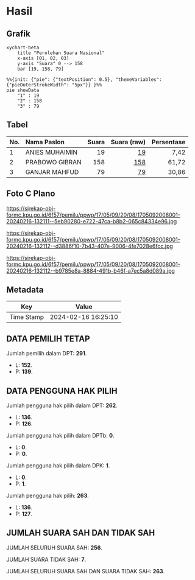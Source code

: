 # Hasil

## Grafik

```mermaid
xychart-beta
    title "Perolehan Suara Nasional"
    x-axis [01, 02, 03]
    y-axis "Suara" 0 --> 158
    bar [19, 158, 79]
```

```mermaid
%%{init: {"pie": {"textPosition": 0.5}, "themeVariables": {"pieOuterStrokeWidth": "5px"}} }%%
pie showData
    "1" : 19
    "2" : 158
    "3" : 79
```

## Tabel

| No. | Nama Paslon    | Suara | Suara (raw) | Persentase |
|:--- |:-------------- | -----:| -----------:| ----------:|
| 1   | ANIES MUHAIMIN | 19    | [19][p-1]   | 7,42       |
| 2   | PRABOWO GIBRAN | 158   | [158][p-2]  | 61,72      |
| 3   | GANJAR MAHFUD  | 79    | [79][p-3]   | 30,86      |


[p-1]: https://github.com/gigit-pemilu/pemilu-2024/blob/main/pilpres/hitung-suara/sub/17-bengkulu/sub/05-seluma/sub/09-seluma-timur/sub/2008-rawa-sari/sub/001-tps/sub/paslon-1.txt
[p-2]: https://github.com/gigit-pemilu/pemilu-2024/blob/main/pilpres/hitung-suara/sub/17-bengkulu/sub/05-seluma/sub/09-seluma-timur/sub/2008-rawa-sari/sub/001-tps/sub/paslon-2.txt
[p-3]: https://github.com/gigit-pemilu/pemilu-2024/blob/main/pilpres/hitung-suara/sub/17-bengkulu/sub/05-seluma/sub/09-seluma-timur/sub/2008-rawa-sari/sub/001-tps/sub/paslon-3.txt

## Foto C Plano

https://sirekap-obj-formc.kpu.go.id/6f57/pemilu/ppwp/17/05/09/20/08/1705092008001-20240216-132111--5eb90280-e722-47ca-b8b2-065c84334e96.jpg

https://sirekap-obj-formc.kpu.go.id/6f57/pemilu/ppwp/17/05/09/20/08/1705092008001-20240216-132112--d3886f10-7b43-407e-9006-4fe7028e6fcc.jpg

https://sirekap-obj-formc.kpu.go.id/6f57/pemilu/ppwp/17/05/09/20/08/1705092008001-20240216-132112--b9785e8a-8884-491b-b46f-a7ec5a8d089a.jpg


## Metadata

| Key        | Value               |
| ---------- | ------------------- |
| Time Stamp | 2024-02-16 16:25:10 |


## DATA PEMILIH TETAP

Jumlah pemilih dalam DPT: **291**.
 * L: **152**.
 * P: **139**.

## DATA PENGGUNA HAK PILIH

Jumlah pengguna hak pilih dalam DPT: **262**.
 * L: **136**.
 * P: **126**.

Jumlah pengguna hak pilih dalam DPTb: **0**.
 * L: **0**.
 * P: **0**.

Jumlah pengguna hak pilih dalam DPK: **1**.
 * L: **0**.
 * P: **1**.

Jumlah pengguna hak pilih: **263**.
 * L: **136**.
 * P: **127**.

## JUMLAH SUARA SAH DAN TIDAK SAH

JUMLAH SELURUH SUARA SAH: **256**.

JUMLAH SUARA TIDAK SAH: **7**.

JUMLAH SELURUH SUARA SAH DAN SUARA TIDAK SAH: **263**.


